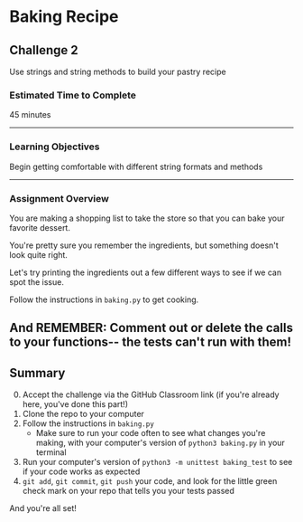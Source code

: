 # Baking Recipe

## Challenge 2

Use strings and string methods to build your pastry recipe

### Estimated Time to Complete

45 minutes

---

### Learning Objectives

Begin getting comfortable with different string formats and methods

---

### Assignment Overview

You are making a shopping list to take the store so that you can bake your favorite dessert.

You're pretty sure you remember the ingredients, but something doesn't look quite right. 

Let's try printing the ingredients out a few different ways to see if we can spot the issue.


Follow the instructions in `baking.py` to get cooking.

And REMEMBER: Comment out or delete the calls to your functions-- the tests can't run with them!
---

## Summary

0. Accept the challenge via the GitHub Classroom link (if you're already here, you've done this part!)
1. Clone the repo to your computer
2. Follow the instructions in `baking.py`
   - Make sure to run your code often to see what changes you're making, with your computer's version of `python3 baking.py` in your terminal
3. Run your computer's version of `python3 -m unittest baking_test` to see if your code works as expected
4. `git add`, `git commit`, `git push` your code, and look for the little green check mark on your repo that tells you your tests passed

And you're all set!
